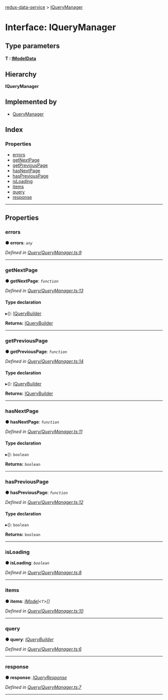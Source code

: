[redux-data-service](../README.md) > [IQueryManager](../interfaces/iquerymanager.md)

# Interface: IQueryManager

## Type parameters
#### T :  [IModelData](imodeldata.md)
## Hierarchy

**IQueryManager**

## Implemented by

* [QueryManager](../classes/querymanager.md)

## Index

### Properties

* [errors](iquerymanager.md#errors)
* [getNextPage](iquerymanager.md#getnextpage)
* [getPreviousPage](iquerymanager.md#getpreviouspage)
* [hasNextPage](iquerymanager.md#hasnextpage)
* [hasPreviousPage](iquerymanager.md#haspreviouspage)
* [isLoading](iquerymanager.md#isloading)
* [items](iquerymanager.md#items)
* [query](iquerymanager.md#query)
* [response](iquerymanager.md#response)

---

## Properties

<a id="errors"></a>

###  errors

**● errors**: *`any`*

*Defined in [Query/QueryManager.ts:9](https://github.com/Rediker-Software/redux-data-service/blob/334b326/src/Query/QueryManager.ts#L9)*

___
<a id="getnextpage"></a>

###  getNextPage

**● getNextPage**: *`function`*

*Defined in [Query/QueryManager.ts:13](https://github.com/Rediker-Software/redux-data-service/blob/334b326/src/Query/QueryManager.ts#L13)*

#### Type declaration
▸(): [IQueryBuilder](iquerybuilder.md)

**Returns:** [IQueryBuilder](iquerybuilder.md)

___
<a id="getpreviouspage"></a>

###  getPreviousPage

**● getPreviousPage**: *`function`*

*Defined in [Query/QueryManager.ts:14](https://github.com/Rediker-Software/redux-data-service/blob/334b326/src/Query/QueryManager.ts#L14)*

#### Type declaration
▸(): [IQueryBuilder](iquerybuilder.md)

**Returns:** [IQueryBuilder](iquerybuilder.md)

___
<a id="hasnextpage"></a>

###  hasNextPage

**● hasNextPage**: *`function`*

*Defined in [Query/QueryManager.ts:11](https://github.com/Rediker-Software/redux-data-service/blob/334b326/src/Query/QueryManager.ts#L11)*

#### Type declaration
▸(): `boolean`

**Returns:** `boolean`

___
<a id="haspreviouspage"></a>

###  hasPreviousPage

**● hasPreviousPage**: *`function`*

*Defined in [Query/QueryManager.ts:12](https://github.com/Rediker-Software/redux-data-service/blob/334b326/src/Query/QueryManager.ts#L12)*

#### Type declaration
▸(): `boolean`

**Returns:** `boolean`

___
<a id="isloading"></a>

###  isLoading

**● isLoading**: *`boolean`*

*Defined in [Query/QueryManager.ts:8](https://github.com/Rediker-Software/redux-data-service/blob/334b326/src/Query/QueryManager.ts#L8)*

___
<a id="items"></a>

###  items

**● items**: *[IModel](imodel.md)<`T`>[]*

*Defined in [Query/QueryManager.ts:10](https://github.com/Rediker-Software/redux-data-service/blob/334b326/src/Query/QueryManager.ts#L10)*

___
<a id="query"></a>

###  query

**● query**: *[IQueryBuilder](iquerybuilder.md)*

*Defined in [Query/QueryManager.ts:6](https://github.com/Rediker-Software/redux-data-service/blob/334b326/src/Query/QueryManager.ts#L6)*

___
<a id="response"></a>

###  response

**● response**: *[IQueryResponse](iqueryresponse.md)*

*Defined in [Query/QueryManager.ts:7](https://github.com/Rediker-Software/redux-data-service/blob/334b326/src/Query/QueryManager.ts#L7)*

___

